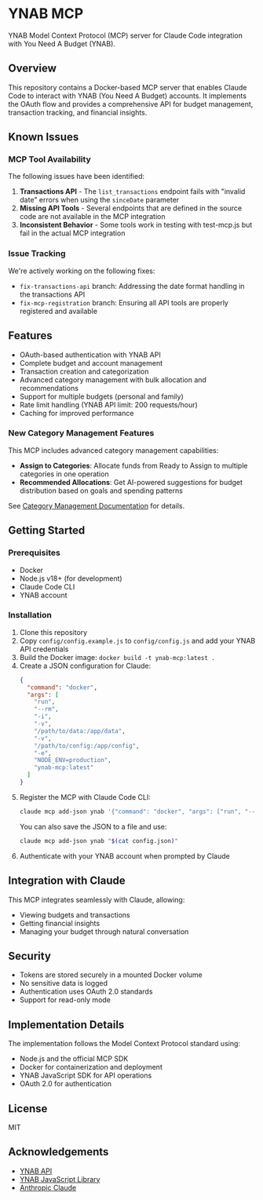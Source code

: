 # YNAB MCP

YNAB Model Context Protocol (MCP) server for Claude Code integration with You Need A Budget (YNAB).

## Overview

This repository contains a Docker-based MCP server that enables Claude Code to interact with YNAB (You Need A Budget) accounts. It implements the OAuth flow and provides a comprehensive API for budget management, transaction tracking, and financial insights.

## Known Issues

### MCP Tool Availability
The following issues have been identified:
1. **Transactions API** - The `list_transactions` endpoint fails with "invalid date" errors when using the `sinceDate` parameter
2. **Missing API Tools** - Several endpoints that are defined in the source code are not available in the MCP integration
3. **Inconsistent Behavior** - Some tools work in testing with test-mcp.js but fail in the actual MCP integration

### Issue Tracking
We're actively working on the following fixes:
- `fix-transactions-api` branch: Addressing the date format handling in the transactions API
- `fix-mcp-registration` branch: Ensuring all API tools are properly registered and available

## Features

- OAuth-based authentication with YNAB API
- Complete budget and account management
- Transaction creation and categorization
- Advanced category management with bulk allocation and recommendations
- Support for multiple budgets (personal and family)
- Rate limit handling (YNAB API limit: 200 requests/hour)
- Caching for improved performance

### New Category Management Features

This MCP includes advanced category management capabilities:

- **Assign to Categories**: Allocate funds from Ready to Assign to multiple categories in one operation
- **Recommended Allocations**: Get AI-powered suggestions for budget distribution based on goals and spending patterns

See [Category Management Documentation](docs/category-management.md) for details.

## Getting Started

### Prerequisites

- Docker
- Node.js v18+ (for development)
- Claude Code CLI
- YNAB account

### Installation

1. Clone this repository
2. Copy `config/config.example.js` to `config/config.js` and add your YNAB API credentials
3. Build the Docker image: `docker build -t ynab-mcp:latest .`
4. Create a JSON configuration for Claude:
   ```json
   {
     "command": "docker",
     "args": [
       "run",
       "--rm",
       "-i",
       "-v",
       "/path/to/data:/app/data",
       "-v",
       "/path/to/config:/app/config",
       "-e",
       "NODE_ENV=production",
       "ynab-mcp:latest"
     ]
   }
   ```
5. Register the MCP with Claude Code CLI:
   ```bash
   claude mcp add-json ynab '{"command": "docker", "args": ["run", "--rm", "-i", "-v", "/path/to/data:/app/data", "-v", "/path/to/config:/app/config", "-e", "NODE_ENV=production", "ynab-mcp:latest"]}'
   ```
   You can also save the JSON to a file and use:
   ```bash
   claude mcp add-json ynab "$(cat config.json)"
   ```
6. Authenticate with your YNAB account when prompted by Claude

## Integration with Claude

This MCP integrates seamlessly with Claude, allowing:
- Viewing budgets and transactions
- Getting financial insights
- Managing your budget through natural conversation

## Security

- Tokens are stored securely in a mounted Docker volume
- No sensitive data is logged
- Authentication uses OAuth 2.0 standards
- Support for read-only mode

## Implementation Details

The implementation follows the Model Context Protocol standard using:
- Node.js and the official MCP SDK
- Docker for containerization and deployment
- YNAB JavaScript SDK for API operations
- OAuth 2.0 for authentication

## License

MIT

## Acknowledgements

- [YNAB API](https://api.youneedabudget.com/)
- [YNAB JavaScript Library](https://github.com/ynab/ynab-sdk-js)
- [Anthropic Claude](https://claude.ai/)